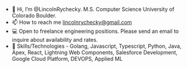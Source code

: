 - 👋 Hi, I’m @LincolnRychecky. M.S. Computer Science University of Colorado Boulder.
- 📫 How to reach me lincolnrychecky@gmail.com
- 💻 Open to freelance engineering positions. Please send an email to inquire about availability and rates.
- 🚀 Skills/Technologies - Golang, Javascript, Typescript, Python, Java, Apex, React, Lightning Web Components, Salesforce Development, Google Cloud Platform, DEVOPS, Applied ML
<!---
LincolnRychecky/LincolnRychecky is a ✨ special ✨ repository because its `README.md` (this file) appears on your GitHub profile.
You can click the Preview link to take a look at your changes.
--->
